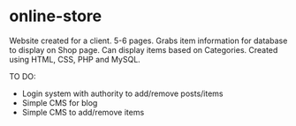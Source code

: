 # online-store

Website created for a client. 5-6 pages. 
Grabs item information for database to display on Shop page. 
Can display items based on Categories.
Created using HTML, CSS, PHP and MySQL.

TO DO:
- Login system with authority to add/remove posts/items
- Simple CMS for blog
- Simple CMS to add/remove items
